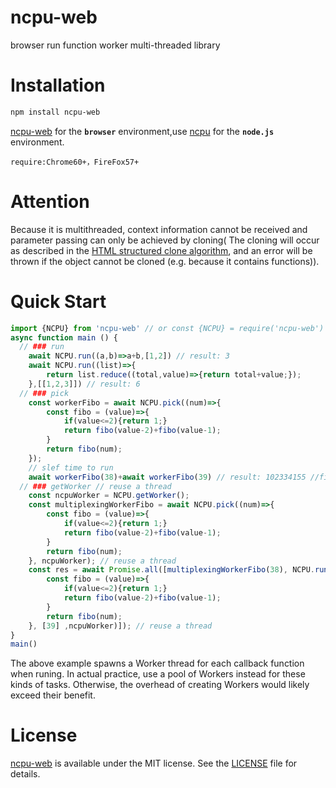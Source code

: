 # ncpu-web
browser run function worker multi-threaded library

# Installation 
```sh
npm install ncpu-web
```
[ncpu-web](https://github.com/zy445566/ncpu-web) for the **`browser`** environment,use [ncpu](https://github.com/zy445566/ncpu) for the **`node.js`** environment.


`require:Chrome60+，FireFox57+`

# Attention
Because it is multithreaded, context information cannot be received and parameter passing can only be achieved by cloning(
The cloning will occur as described in the [HTML structured clone algorithm](https://developer.mozilla.org/en-US/docs/Web/API/Web_Workers_API/Structured_clone_algorithm), and an error will be thrown if the object cannot be cloned (e.g. because it contains functions)).

# Quick Start
```js
import {NCPU} from 'ncpu-web' // or const {NCPU} = require('ncpu-web')
async function main () {
  // ### run
    await NCPU.run((a,b)=>a+b,[1,2]) // result: 3
    await NCPU.run((list)=>{
        return list.reduce((total,value)=>{return total+value;});
    },[[1,2,3]]) // result: 6
  // ### pick
    const workerFibo = await NCPU.pick((num)=>{
        const fibo = (value)=>{
            if(value<=2){return 1;}
            return fibo(value-2)+fibo(value-1);
        }
        return fibo(num);
    });
    // slef time to run
    await workerFibo(38)+await workerFibo(39) // result: 102334155 //fibo(40)
  // ### getWorker // reuse a thread
    const ncpuWorker = NCPU.getWorker(); 
    const multiplexingWorkerFibo = await NCPU.pick((num)=>{
        const fibo = (value)=>{
            if(value<=2){return 1;}
            return fibo(value-2)+fibo(value-1);
        }
        return fibo(num);
    }, ncpuWorker); // reuse a thread
    const res = await Promise.all([multiplexingWorkerFibo(38), NCPU.run((num)=>{
        const fibo = (value)=>{
            if(value<=2){return 1;}
            return fibo(value-2)+fibo(value-1);
        }
        return fibo(num);
    }, [39] ,ncpuWorker)]); // reuse a thread
}
main()
```
The above example spawns a Worker thread for each callback function when runing. In actual practice, use a pool of Workers instead for these kinds of tasks. Otherwise, the overhead of creating Workers would likely exceed their benefit.

# License
[ncpu-web](https://github.com/zy445566/ncpu-web) is available under the MIT license. See the [LICENSE](https://github.com/zy445566/ncpu-web/blob/master/LICENSE) file for details.

